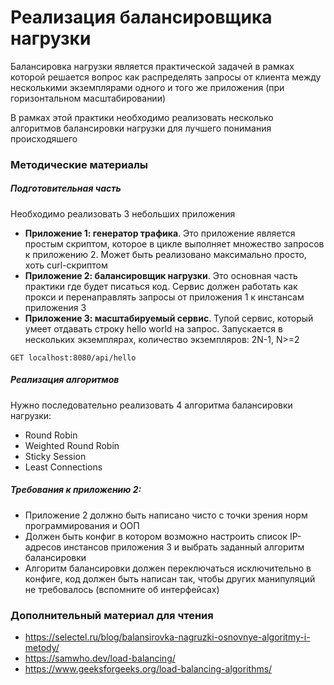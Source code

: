 # Реализация балансировщика нагрузки 

Балансировка нагрузки является практической задачей в рамках которой решается вопрос как распределять запросы от клиента между несколькими экземплярами одного и того же приложения (при горизонтальном масштабировании)

В рамках этой практики необходимо реализовать несколько алгоритмов балансировки нагрузки для лучшего понимания происходяшего

### Методические материалы

##### Подготовительная часть

Необходимо реализовать 3 небольших приложения 

- **Приложение 1: генератор трафика**. Это приложение является простым скриптом, которое в цикле выполняет множество запросов к приложению 2. Может быть реализовано максимально просто, хоть curl-скриптом
- **Приложение 2: балансировщик нагрузки**. Это основная часть практики где будет писаться код. Сервис должен работать как прокси и перенаправлять запросы от приложения 1 к инстансам приложения 3
- **Приложение 3: масштабируемый сервис**. Тупой сервис, который умеет отдавать строку hello world на запрос. Запускается в нескольких экземплярах, количество экземпляров: 2N-1, N>=2
```http request
GET localhost:8080/api/hello
```

##### Реализация алгоритмов
Нужно последовательно реализовать 4 алгоритма балансировки нагрузки:
- Round Robin
- Weighted Round Robin
- Sticky Session
- Least Connections

##### Требования к приложению 2:
- Приложение 2 должно быть написано чисто с точки зрения норм программирования и ООП
- Должен быть конфиг в котором возможно настроить список IP-адресов инстансов приложения 3 и выбрать заданный алгоритм балансировки
- Алгоритм балансировки должен переключаться исключительно в конфиге, код должен быть написан так, чтобы других манипуляций не требовалось (вспомните об интерфейсах)

### Дополнительный материал для чтения
- https://selectel.ru/blog/balansirovka-nagruzki-osnovnye-algoritmy-i-metody/
- https://samwho.dev/load-balancing/
- https://www.geeksforgeeks.org/load-balancing-algorithms/